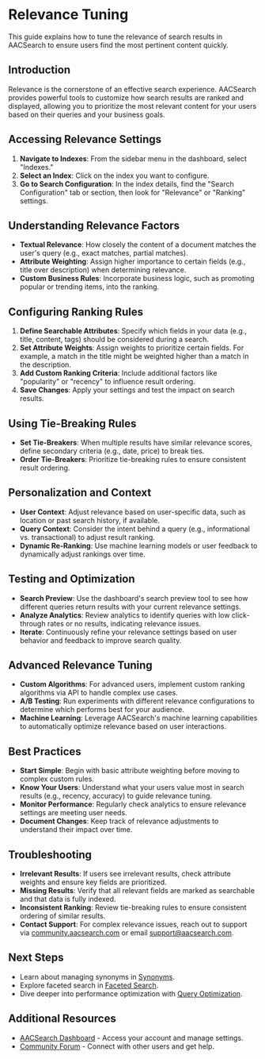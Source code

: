 # Relevance Tuning

This guide explains how to tune the relevance of search results in AACSearch to ensure users find the most pertinent content quickly.

## Introduction

Relevance is the cornerstone of an effective search experience. AACSearch provides powerful tools to customize how search results are ranked and displayed, allowing you to prioritize the most relevant content for your users based on their queries and your business goals.

## Accessing Relevance Settings

1. **Navigate to Indexes**: From the sidebar menu in the dashboard, select "Indexes."
2. **Select an Index**: Click on the index you want to configure.
3. **Go to Search Configuration**: In the index details, find the "Search Configuration" tab or section, then look for "Relevance" or "Ranking" settings.

## Understanding Relevance Factors

- **Textual Relevance**: How closely the content of a document matches the user's query (e.g., exact matches, partial matches).
- **Attribute Weighting**: Assign higher importance to certain fields (e.g., title over description) when determining relevance.
- **Custom Business Rules**: Incorporate business logic, such as promoting popular or trending items, into the ranking.

## Configuring Ranking Rules

1. **Define Searchable Attributes**: Specify which fields in your data (e.g., title, content, tags) should be considered during a search.
2. **Set Attribute Weights**: Assign weights to prioritize certain fields. For example, a match in the title might be weighted higher than a match in the description.
3. **Add Custom Ranking Criteria**: Include additional factors like "popularity" or "recency" to influence result ordering.
4. **Save Changes**: Apply your settings and test the impact on search results.

## Using Tie-Breaking Rules

- **Set Tie-Breakers**: When multiple results have similar relevance scores, define secondary criteria (e.g., date, price) to break ties.
- **Order Tie-Breakers**: Prioritize tie-breaking rules to ensure consistent result ordering.

## Personalization and Context

- **User Context**: Adjust relevance based on user-specific data, such as location or past search history, if available.
- **Query Context**: Consider the intent behind a query (e.g., informational vs. transactional) to adjust result ranking.
- **Dynamic Re-Ranking**: Use machine learning models or user feedback to dynamically adjust rankings over time.

## Testing and Optimization

- **Search Preview**: Use the dashboard's search preview tool to see how different queries return results with your current relevance settings.
- **Analyze Analytics**: Review analytics to identify queries with low click-through rates or no results, indicating relevance issues.
- **Iterate**: Continuously refine your relevance settings based on user behavior and feedback to improve search quality.

## Advanced Relevance Tuning

- **Custom Algorithms**: For advanced users, implement custom ranking algorithms via API to handle complex use cases.
- **A/B Testing**: Run experiments with different relevance configurations to determine which performs best for your audience.
- **Machine Learning**: Leverage AACSearch's machine learning capabilities to automatically optimize relevance based on user interactions.

## Best Practices

- **Start Simple**: Begin with basic attribute weighting before moving to complex custom rules.
- **Know Your Users**: Understand what your users value most in search results (e.g., recency, accuracy) to guide relevance tuning.
- **Monitor Performance**: Regularly check analytics to ensure relevance settings are meeting user needs.
- **Document Changes**: Keep track of relevance adjustments to understand their impact over time.

## Troubleshooting

- **Irrelevant Results**: If users see irrelevant results, check attribute weights and ensure key fields are prioritized.
- **Missing Results**: Verify that all relevant fields are marked as searchable and that data is fully indexed.
- **Inconsistent Ranking**: Review tie-breaking rules to ensure consistent ordering of similar results.
- **Contact Support**: For complex relevance issues, reach out to support via [community.aacsearch.com](https://community.aacsearch.com) or email support@aacsearch.com.

## Next Steps

- Learn about managing synonyms in [Synonyms](../search/synonyms.md).
- Explore faceted search in [Faceted Search](../search/facets.md).
- Dive deeper into performance optimization with [Query Optimization](../../guides/performance/queries.md).

## Additional Resources

- [AACSearch Dashboard](https://dashboard.aacsearch.com) - Access your account and manage settings.
- [Community Forum](https://community.aacsearch.com) - Connect with other users and get help.
